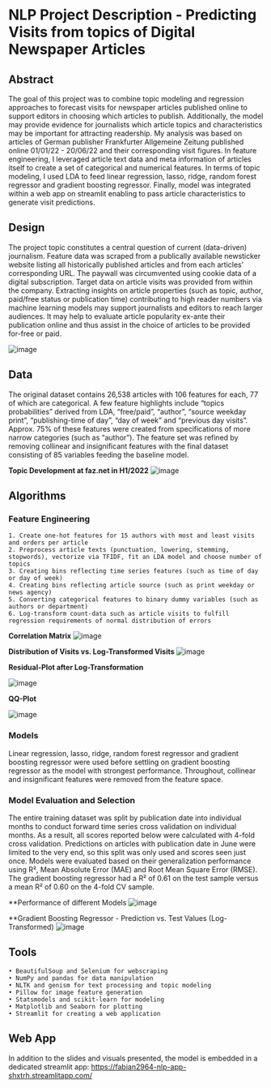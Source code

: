 # NLP Project Description - Predicting Visits from topics of Digital Newspaper Articles

## Abstract
The goal of this project was to combine topic modeling and regression approaches to forecast visits for newspaper articles published online to support editors in choosing which articles to publish. Additionally, the model may provide evidence for journalists which article topics and characteristics may be important for attracting readership. My analysis was based on articles of German publisher Frankfurter Allgemeine Zeitung published online 01/01/22 - 20/06/22 and their corresponding visit figures. In feature engineering, I leveraged article text data and meta information of articles itself to create a set of categorical and numerical features. In terms of topic modeling, I used LDA to feed linear regression, lasso, ridge, random forest regressor and gradient boosting regressor. Finally, model was integrated within a web app on streamlit enabling to pass article characteristics to generate visit predictions.

## Design
The project topic constitutes a central question of current (data-driven) journalism. Feature data was scraped from a publically available newsticker website listing all historically published articles and from each articles’ corresponding URL. The paywall was circumvented using cookie data of a digital subscription. Target data on article visits was provided from within the company. Extracting insights on article properties (such as topic, author, paid/free status or publication time) contributing to high reader numbers via machine learning models may support journalists and editors to reach larger audiences. It may help to evaluate article popularity ex-ante their publication online and thus assist in the choice of articles to be provided for-free or paid.

![image](https://user-images.githubusercontent.com/98846184/178575216-6ab54dda-e6fe-4747-bd45-39a4b17e6942.png)

## Data
The original dataset contains 26,538 articles with 106 features for each, 77 of which are categorical. A few feature highlights include “topics probabilities” derived from LDA, “free/paid”, “author”, “source weekday print”, “publishing-time of day”, “day of week” and “previous day visits”. Approx. 75% of these features were created from specifications of more narrow categories (such as “author”). The feature set was refined by removing collinear and insignificant features with the final dataset consisting of 85 variables feeding the baseline model.

**Topic Development at faz.net in H1/2022**
![image](https://user-images.githubusercontent.com/98846184/178576201-571344c8-40f3-40f9-8b84-3868be70dcab.png)

## Algorithms
### Feature Engineering
    1. Create one-hot features for 15 authors with most and least visits and orders per article
    2. Preprocess article texts (punctuation, lowering, stemming, stopwords), vectorize via TFIDF, fit an LDA model and choose number of topics 
    3. Creating bins reflecting time series features (such as time of day or day of week)
    4. Creating bins reflecting article source (such as print weekday or news agency)
    5. Converting categorical features to binary dummy variables (such as authors or department)
    6. Log-transform count-data such as article visits to fulfill regression requirements of normal distribution of errors

**Correlation Matrix**
![image](https://user-images.githubusercontent.com/98846184/178576568-c21fa656-2dd5-4ec7-9fcb-a381d4e4d118.png)

**Distribution of Visits vs. Log-Transformed Visits**
![image](https://user-images.githubusercontent.com/98846184/178576415-530da3cd-50a7-4cdc-b90e-89b164795ded.png)

**Residual-Plot after Log-Transformation**

![image](https://user-images.githubusercontent.com/98846184/178576476-68e42f12-e77b-467b-8102-418be31d1ee8.png)

**QQ-Plot**

![image](https://user-images.githubusercontent.com/98846184/178576763-f5bdd4cd-1beb-4b68-beeb-e88a85dea751.png)

### Models
Linear regression, lasso, ridge, random forest regressor and gradient boosting regressor were used before settling on gradient boosting regressor as the model with strongest performance. Throughout, collinear and insignificant features were removed from the feature space.

### Model Evaluation and Selection
The entire training dataset was split by publication date into individual months to conduct forward time series cross validation on individual months. As a result, all scores reported below were calculated with 4-fold cross validation. Predictions on articles with publication date in June were limited to the very end, so this split was only used and scores seen just once. Models were evaluated based on their generalization performance using R², Mean Absolute Error (MAE) and Root Mean Square Error (RMSE). The gradient boosting regressor had a R² of 0.61 on the test sample versus a mean R² of 0.60 on the 4-fold CV sample.

**Performance of different Models
![image](https://user-images.githubusercontent.com/98846184/178576711-99314d78-8d84-44ba-9f1f-5d42a6a929e6.png)

**Gradient Boosting Regressor - Prediction vs. Test Values (Log-Transformed)
![image](https://user-images.githubusercontent.com/98846184/178576670-91831017-8a3c-4ddc-b460-54b683f6788b.png)

## Tools
    • BeautifulSoup and Selenium for webscraping
    • NumPy and pandas for data manipulation
    • NLTK and genism for text processing and topic modeling
    • Pillow for image feature generation
    • Statsmodels and scikit-learn for modeling
    • Matplotlib and Seaborn for plotting
    • Streamlit for creating a web application

## Web App
In addition to the slides and visuals presented, the model is embedded in a dedicated streamlit app: https://fabian2964-nlp-app-shxtrh.streamlitapp.com/
